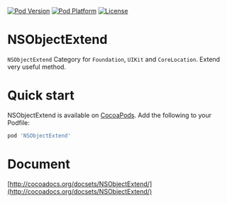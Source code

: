 [![Pod Version](http://img.shields.io/cocoapods/v/NSObjectExtend.svg)](http://cocoadocs.org/docsets/NSObjectExtend)
[![Pod Platform](https://img.shields.io/cocoapods/p/NSObjectExtend.svg)](http://cocoadocs.org/docsets/NSObjectExtend)
[![License](http://img.shields.io/cocoapods/l/NSObjectExtend.svg)](http://opensource.org/licenses/MIT)

# NSObjectExtend
`NSObjectExtend` Category for `Foundation`, `UIKit` and `CoreLocation`. Extend very useful method.


# Quick start

NSObjectExtend is available on [CocoaPods](http://cocoapods.org).  Add the following to your Podfile:

```ruby
pod 'NSObjectExtend'
```

# Document

[http://cocoadocs.org/docsets/NSObjectExtend/](http://cocoadocs.org/docsets/NSObjectExtend/)
